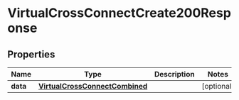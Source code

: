 

# VirtualCrossConnectCreate200Response


## Properties

| Name | Type | Description | Notes |
|------------ | ------------- | ------------- | -------------|
|**data** | [**VirtualCrossConnectCombined**](VirtualCrossConnectCombined.md) |  |  [optional] |



